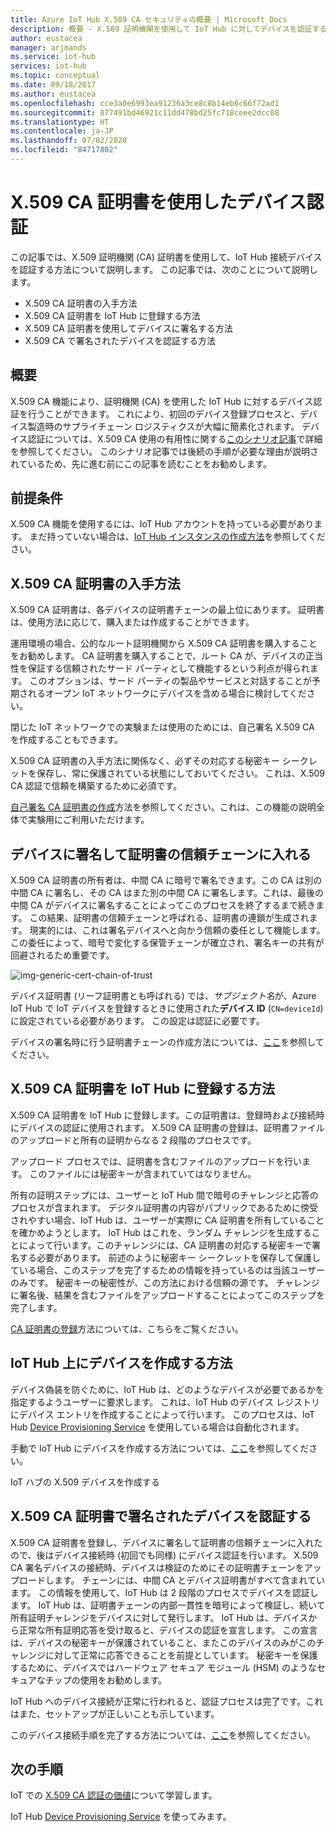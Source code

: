 ```yaml
---
title: Azure IoT Hub X.509 CA セキュリティの概要 | Microsoft Docs
description: 概要 - X.509 証明機関を使用して IoT Hub に対してデバイスを認証する方法。
author: eustacea
manager: arjmands
ms.service: iot-hub
services: iot-hub
ms.topic: conceptual
ms.date: 09/18/2017
ms.author: eustacea
ms.openlocfilehash: cce3a0e6993ea91236a3ce8c8b14eb6c66f72ad1
ms.sourcegitcommit: 877491bd46921c11dd478bd25fc718ceee2dcc08
ms.translationtype: HT
ms.contentlocale: ja-JP
ms.lasthandoff: 07/02/2020
ms.locfileid: "84717802"
---
```

# <a name="device-authentication-using-x509-ca-certificates"></a>X.509 CA 証明書を使用したデバイス認証

この記事では、X.509 証明機関 (CA) 証明書を使用して、IoT Hub 接続デバイスを認証する方法について説明します。  この記事では、次のことについて説明します。

* X.509 CA 証明書の入手方法
* X.509 CA 証明書を IoT Hub に登録する方法
* X.509 CA 証明書を使用してデバイスに署名する方法
* X.509 CA で署名されたデバイスを認証する方法

## <a name="overview"></a>概要

X.509 CA 機能により、証明機関 (CA) を使用した IoT Hub に対するデバイス認証を行うことができます。 これにより、初回のデバイス登録プロセスと、デバイス製造時のサプライチェーン ロジスティクスが大幅に簡素化されます。 デバイス認証については、X.509 CA 使用の有用性に関する[このシナリオ記事](iot-hub-x509ca-concept.md)で詳細を参照してください。  このシナリオ記事では後続の手順が必要な理由が説明されているため、先に進む前にこの記事を読むことをお勧めします。

## <a name="prerequisite"></a>前提条件

X.509 CA 機能を使用するには、IoT Hub アカウントを持っている必要があります。  まだ持っていない場合は、[IoT Hub インスタンスの作成方法](quickstart-send-telemetry-dotnet.md)を参照してください。

## <a name="how-to-get-an-x509-ca-certificate"></a>X.509 CA 証明書の入手方法

X.509 CA 証明書は、各デバイスの証明書チェーンの最上位にあります。  証明書は、使用方法に応じて、購入または作成することができます。

運用環境の場合、公的なルート証明機関から X.509 CA 証明書を購入することをお勧めします。 CA 証明書を購入することで、ルート CA が、デバイスの正当性を保証する信頼されたサード パーティとして機能するという利点が得られます。 このオプションは、サード パーティの製品やサービスと対話することが予期されるオープン IoT ネットワークにデバイスを含める場合に検討してください。

閉じた IoT ネットワークでの実験または使用のためには、自己署名 X.509 CA を作成することもできます。

X.509 CA 証明書の入手方法に関係なく、必ずその対応する秘密キー シークレットを保存し、常に保護されている状態にしておいてください。  これは、X.509 CA 認証で信頼を構築するために必須です。

[自己署名 CA 証明書の作成](https://github.com/Azure/azure-iot-sdk-c/blob/master/tools/CACertificates/CACertificateOverview.md)方法を参照してください。これは、この機能の説明全体で実験用にご利用いただけます。

## <a name="sign-devices-into-the-certificate-chain-of-trust"></a>デバイスに署名して証明書の信頼チェーンに入れる

X.509 CA 証明書の所有者は、中間 CA に暗号で署名できます。この CA は別の中間 CA に署名し、その CA はまた別の中間 CA に署名します。これは、最後の中間 CA がデバイスに署名することによってこのプロセスを終了するまで続きます。 この結果、証明書の信頼チェーンと呼ばれる、証明書の連鎖が生成されます。 現実的には、これは署名デバイスへと向かう信頼の委任として機能します。 この委任によって、暗号で変化する保管チェーンが確立され、署名キーの共有が回避されるため重要です。

![img-generic-cert-chain-of-trust](./media/generic-cert-chain-of-trust.png)

デバイス証明書 (リーフ証明書とも呼ばれる) では、*サブジェクト名*が、Azure IoT Hub で IoT デバイスを登録するときに使用された**デバイス ID** (`CN=deviceId`) に設定されている必要があります。 この設定は認証に必要です。

デバイスの署名時に行う証明書チェーンの作成方法については、[ここ](https://github.com/Azure/azure-iot-sdk-c/blob/master/tools/CACertificates/CACertificateOverview.md)を参照してください。

## <a name="how-to-register-the-x509-ca-certificate-to-iot-hub"></a>X.509 CA 証明書を IoT Hub に登録する方法

X.509 CA 証明書を IoT Hub に登録します。この証明書は、登録時および接続時にデバイスの認証に使用されます。  X.509 CA 証明書の登録は、証明書ファイルのアップロードと所有の証明からなる 2 段階のプロセスです。

アップロード プロセスでは、証明書を含むファイルのアップロードを行います。  このファイルには秘密キーが含まれていてはなりません。

所有の証明ステップには、ユーザーと IoT Hub 間で暗号のチャレンジと応答のプロセスが含まれます。  デジタル証明書の内容がパブリックであるために傍受されやすい場合、IoT Hub は、ユーザーが実際に CA 証明書を所有していることを確かめようとします。  IoT Hub はこれを、ランダム チャレンジを生成することによって行います。このチャレンジには、CA 証明書の対応する秘密キーで署名する必要があります。  前述のように秘密キー シークレットを保存して保護している場合、このステップを完了するための情報を持っているのは当該ユーザーのみです。 秘密キーの秘密性が、この方法における信頼の源です。  チャレンジに署名後、結果を含むファイルをアップロードすることによってこのステップを完了します。

[CA 証明書の登録](iot-hub-security-x509-get-started.md#register-x509-ca-certificates-to-your-iot-hub)方法については、こちらをご覧ください。

## <a name="how-to-create-a-device-on-iot-hub"></a>IoT Hub 上にデバイスを作成する方法

デバイス偽装を防ぐために、IoT Hub は、どのようなデバイスが必要であるかを指定するようユーザーに要求します。  これは、IoT Hub のデバイス レジストリにデバイス エントリを作成することによって行います。  このプロセスは、IoT Hub [Device Provisioning Service](https://azure.microsoft.com/blog/azure-iot-hub-device-provisioning-service-preview-automates-device-connection-configuration/) を使用している場合は自動化されます。 

手動で IoT Hub にデバイスを作成する方法については、[ここ](iot-hub-security-x509-get-started.md#create-an-x509-device-for-your-iot-hub)を参照してください。

IoT ハブの X.509 デバイスを作成する

## <a name="authenticating-devices-signed-with-x509-ca-certificates"></a>X.509 CA 証明書で署名されたデバイスを認証する

X.509 CA 証明書を登録し、デバイスに署名して証明書の信頼チェーンに入れたので、後はデバイス接続時 (初回でも同様) にデバイス認証を行います。  X.509 CA 署名デバイスの接続時、デバイスは検証のためにその証明書チェーンをアップロードします。 チェーンには、中間 CA とデバイス証明書がすべて含まれています。  この情報を使用して、IoT Hub は 2 段階のプロセスでデバイスを認証します。  IoT Hub は、証明書チェーンの内部一貫性を暗号によって検証し、続いて所有証明チャレンジをデバイスに対して発行します。  IoT Hub は、デバイスから正常な所有証明応答を受け取ると、デバイスの認証を宣言します。  この宣言は、デバイスの秘密キーが保護されていること、またこのデバイスのみがこのチャレンジに対して正常に応答できることを前提としています。  秘密キーを保護するために、デバイスではハードウェア セキュア モジュール (HSM) のようなセキュアなチップの使用をお勧めします。

IoT Hub へのデバイス接続が正常に行われると、認証プロセスは完了です。これはまた、セットアップが正しいことも示しています。

このデバイス接続手順を完了する方法については、[ここ](iot-hub-security-x509-get-started.md#authenticate-your-x509-device-with-the-x509-certificates)を参照してください。

## <a name="next-steps"></a>次の手順

IoT での [X.509 CA 認証の価値](iot-hub-x509ca-concept.md)について学習します。

IoT Hub [Device Provisioning Service](https://docs.microsoft.com/azure/iot-dps/) を使ってみます。
